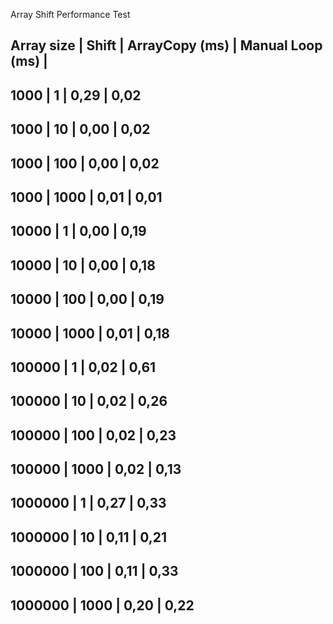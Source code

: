 Array Shift Performance Test

Array size | Shift    | ArrayCopy (ms) | Manual Loop (ms) |
---------------------------------------------------------
1000       | 1        | 0,29           | 0,02
---------------------------------------------------------
1000       | 10       | 0,00           | 0,02
---------------------------------------------------------
1000       | 100      | 0,00           | 0,02
---------------------------------------------------------
1000       | 1000     | 0,01           | 0,01
---------------------------------------------------------
10000      | 1        | 0,00           | 0,19
---------------------------------------------------------
10000      | 10       | 0,00           | 0,18
---------------------------------------------------------
10000      | 100      | 0,00           | 0,19
---------------------------------------------------------
10000      | 1000     | 0,01           | 0,18
---------------------------------------------------------
100000     | 1        | 0,02           | 0,61
---------------------------------------------------------
100000     | 10       | 0,02           | 0,26
---------------------------------------------------------
100000     | 100      | 0,02           | 0,23
---------------------------------------------------------
100000     | 1000     | 0,02           | 0,13
---------------------------------------------------------
1000000    | 1        | 0,27           | 0,33
---------------------------------------------------------
1000000    | 10       | 0,11           | 0,21
---------------------------------------------------------
1000000    | 100      | 0,11           | 0,33
---------------------------------------------------------
1000000    | 1000     | 0,20           | 0,22
---------------------------------------------------------